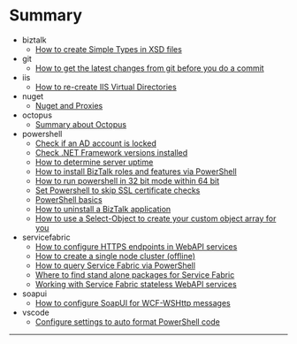 ﻿# Summary

* biztalk
	* [How to create Simple Types in XSD files](./biztalk/create-simple-types-in-xsd.md)
* git
	* [How to get the latest changes from git before you do a commit](./git/resync-correctly.md)
* iis
	* [How to re-create IIS Virtual Directories](./iis/recreate-virtual-dirs.md)
* nuget
	* [Nuget and Proxies](./nuget/nuget-and-proxies.md)
* octopus
	* [Summary about Octopus](./octopus/octopus-info.md)
* powershell
	* [Check if an AD account is locked](./powershell/account-locked-status.md)
	* [Check .NET Framework versions installed](./powershell/check-dotnet-version.md)
	* [How to determine server uptime](./powershell/get-server-uptime.md)
	* [How to install BizTalk roles and features via PowerShell](./powershell/install-biztalk-rolesfeatures.md)
	* [How to run powershell in 32 bit mode within 64 bit](./powershell/running-32bit-within-64bit.md)
	* [Set Powershell to skip SSL certificate checks](./powershell/ssl-cert-bypass.md)
	* [PowerShell basics](./powershell/the_basics.md)
	* [How to uninstall a BizTalk application](./powershell/uninstall-an-app.md)
	* [How to use a Select-Object to create your custom object array for you](./powershell/use-select-object-to-customise-array.md)
* servicefabric
	* [How to configure HTTPS endpoints in WebAPI services](./servicefabric/How-to-configure-https-endpoints.md)
	* [How to create a single node cluster (offline)](./servicefabric/How-to-create-single-node-cluster.md)
	* [How to query Service Fabric via PowerShell](./servicefabric/How-to-query-via-ps.md)
	* [Where to find stand alone packages for Service Fabric](./servicefabric/Where-to-find-stand-alone-packages.md)
	* [Working with Service Fabric stateless WebAPI services](./servicefabric/Working-with-stateless-webapi-code.md)
* soapui
	* [How to configure SoapUI for WCF-WSHttp messages](./soapui/how-to-send-towcf-wshttp.md)
* vscode
	* [Configure settings to auto format PowerShell code](./vscode/powershell-settings.md)

---

